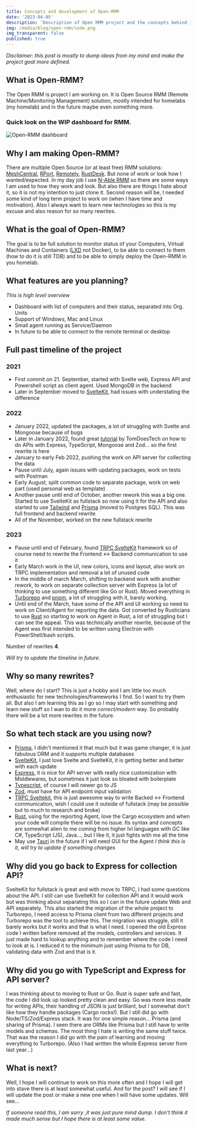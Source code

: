 ```yaml
---
title: Concepts and development of Open-RMM
date: '2023-04-05'
description: 'Description of Open RMM project and the concepts behind it.'
img: /media/blog/open-rmm/code.png
img_transparent: false
published: true
---
```


_Disclaimer: this post is mostly to dump ideas from my mind and make the project goal more defined._

## What is Open-RMM?

The Open RMM is project I am working on. It is Open Source RMM (Remote Machine/Monitoring Management) solution, mostly intended for homelabs (my homelab) and in the future maybe even something more.

### Quick look on the WIP dashboard for RMM.

![Open-RMM dashboard](/media/blog/open-rmm/open-rmm.png)

## Why I am making Open-RMM?

There are multiple Open Source (or at least free) RMM solutions: [MeshCentral](https://github.com/Ylianst/MeshCentral#readme), [RPort](https://github.com/realvnc-labs/rport#readme), [Remotely](https://github.com/immense/Remotely#readme), [RustDesk](https://github.com/rustdesk/rustdesk#readme). But none of work or look how I wanted/expected. In my day job I use [N-Able RMM](https://www.n-able.com/products/n-sight-rmm) so there are some ways I am used to how they work and look. But also there are things I hate about it, so it is not my intention to just clone it.
Second reason will be, I needed some kind of long term project to work on (when I have time and motivation). Also I always want to learn new technologies so this is my excuse and also reason for so many rewrites.

## What is the goal of Open-RMM?

The goal is to be full solution to monitor status of your Computers, Virtual Machines and Containers ([LXD](https://linuxcontainers.org/lxd/introduction/) not Docker), to be able to connect to them (how to do it is still TDB) and to be able to simply deploy the Open-RMM in you homelab.

## What features are you planning?

_This is high level overview_

- Dashboard with list of computers and their status, separated into Org. Units
- Support of Windows, Mac and Linux
- Small agent running as Service/Daemon
- In future to be able to connect to the remote terminal or desktop

## Full past timeline of the project

### 2021

- First commit on 21. September, started with Svelte web, Express API and Powershell script as client agent. Used MongoDB in the backend
- Later in September moved to [SvelteKit](https://kit.svelte.dev/), had issues with understating the difference

### 2022

- January 2022, updated the packages, a lot of struggling with Svelte and Mongoose because of bugs
- Later in January 2022, found great [tutorial](https://www.youtube.com/watch?v=BWUi6BS9T5Y) by TomDoesTech on how to do APIs with Express, TypeScript, Mongoose and Zod... so the first rewrite is here
- January to early Feb 2022, pushing the work on API server for collecting the data
- Pause until July, again issues with updating packages, work on tests with Postman
- Early August, split common code to separate package, work on web part (used personal web as template)
- Another pause until end of October, another rework this was a big one. Started to use SvelteKit as fullstack so now using it for the API and also started to use [Tailwind](https://tailwindcss.com/) and [Prisma](https://www.prisma.io/) (moved to Postgres SQL). This was full frontend and backend rewrite
- All of the November, worked on the new fullstack rewrite

### 2023

- Pause until end of February, found [TRPC SvelteKit](https://github.com/icflorescu/trpc-sveltekit) framework so of course need to rewrite the Frontend ↔️ Backend communication to use it
- Early March work in the UI, new colors, icons and layout, also work on TRPC implementation and removal a lot of unused code
- In the middle of march March, shifting to backend work with another rework, to work on separate collection server with Express (a lot of thinking to use something different like Go or Rust). Moved everything in [Turborepo](https://github.com/vercel/turbo) and [pnpm](https://pnpm.io/), a lot of struggling with it, barely working.
- Until end of the March, have some of the API and UI working so need to work on Client/Agent for reporting the data. Got converted by Rusticians to use [Rust](https://www.rust-lang.org/) so starting to work on Agent in Rust, a lot of struggling but I can see the appeal. This was technically another rewrite, because of the Agent was first intended to be written using Electron with PowerShell/bash scripts.

Number of rewrites **4**.

_Will try to update the timeline in future._

## Why so many rewrites?

Well, where do I start? This is just a hobby and I am little too much enthusiastic for new technologies/frameworks I find. So I want to try them all. But also I am learning this as I go so I may start with something and learn new stuff so I wan to do it more _correct/modern_ way. So probably there will be a lot more rewrites in the future.

## So what tech stack are you using now?

- [Prisma](https://prisma.io), I didn't mentioned it that much but it was game changer, it is just fabulous ORM and it supports multiple databases
- [SvelteKit](https://kit.svelte.dev), I just love Svelte and SvelteKit, it is getting better and better with each update
- [Express](https://expressjs.com/), it is nice for API server with really nice customization with Middlewares, but sometimes it just look so bloated with boilerplate
- [Typescript](https://www.typescriptlang.org/), of course I will newer go to JS
- [Zod](https://zod.dev/), must have for API endpoint input validation
- [TRPC Sveltekit](https://icflorescu.github.io/trpc-sveltekit/), this is just awesome way to write Backed ↔️ Frontend communication, wish I could use it outside of fullstack (may be possible but to much to research and broke)
- [Rust](https://www.rust-lang.org/), using for the reporting Agent, love the Cargo ecosystem and when your code will compile there will be no issue. Its syntax and concepts are somewhat alien to me coming from higher lvl languages with GC like C#, TypeScript (JS), Java..., but I like it, it just fights with me all the time
- May use [Tauri](https://tauri.app/) in the future if I will need GUI for the Agent
  _I think this is it, will try to update if something changes_

## Why did you go back to Express for collection API?

SvelteKit for fullstack is great and with move to TRPC, I had some questions about the API. I still can use SvelteKit for collection API and it would work but was thinking about separating this so I can in the future update Web and API separately. This also started the migration of the whole project to Turborepo, I need access to Prisma client from two different projects and Turborepo was the tool to achieve this. The migration was struggle, still it barely works but it works and that is what I need.
I opened the old Express code I written before removed all the models, controllers and services. It just made hard to lookup anything and to remember where the code I need to look at is.
I reduced it to the minimum just using Prisma to for DB, validating data with Zod and that is it.

## Why did you go with TypeScript and Express for API server?

I was thinking about to moving to Rust or Go. Rust is super safe and fast, the code I did look up looked pretty clean and easy.
Go was more less made for writing APIs, their handling of JSON is just brilliant, but I somewhat don't like how they handle packages (Cargo rocks!).
But I still did go with Node/TS/Zod/Express stack.
It was for one simple reason... Prisma (and sharing of Prisma). I seen there are ORMs like Prisma but I still have to write models and schemas. The most thing I hate is writing the same stuff twice. That was the reason I did go with the pain of learning and moving everything to Turborepo. (Also I had written the whole Express server from last year...)

## What is next?

Well, I hope I will continue to work on this more often and I hope I will get into stave there is at least somewhat useful.
And for the post? I will see if I will update the post or make a new one when I will have some updates. Will see...

_If someone read this, I am sorry ,it was just pure mind dump. I don't think it made much sense but I hope there is at least some value._
